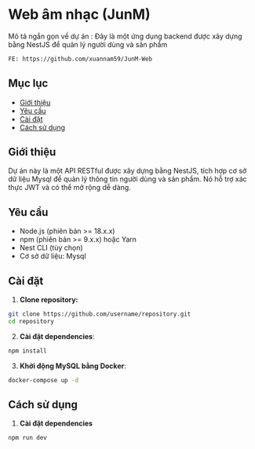 # Web âm nhạc (JunM)

Mô tả ngắn gọn về dự án : Đây là một ứng dụng backend được xây dựng bằng NestJS để quản lý người dùng và sản phẩm
```bash
FE: https://github.com/xuannam59/JunM-Web
```
## Mục lục

- [Giới thiệu](#giới-thiệu)
- [Yêu cầu](#yêu-cầu)
- [Cài đặt](#cài-đặt)
- [Cách sử dụng](#cách-sử-dụng)

## Giới thiệu

Dự án này là một API RESTful được xây dựng bằng NestJS, tích hợp cơ sở dữ liệu Mysql để quản lý thông tin người dùng và sản phẩm. Nó hỗ trợ xác thực JWT và có thể mở rộng dễ dàng.

## Yêu cầu

- Node.js (phiên bản >= 18.x.x)
- npm (phiên bản >= 9.x.x) hoặc Yarn
- Nest CLI (tùy chọn)
- Cơ sở dữ liệu: Mysql

## Cài đặt

1. **Clone repository:**

```bash
git clone https://github.com/username/repository.git
cd repository
```

2. **Cài đặt dependencies**:

```bash
npm install
```

3. **Khởi động MySQL bằng Docker**:

```bash
docker-compose up -d
```

## Cách sử dụng

1. **Cài đặt dependencies**

```bash
npm run dev
```
